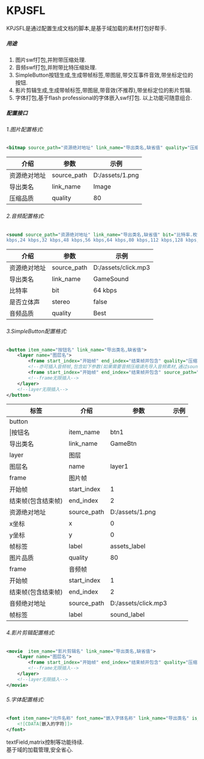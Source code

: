 # KPJSFL
  KPJSFL是通过配置生成文档的脚本,是基于域加载的素材打包好帮手.
##### 用途
1. 图片swf打包,并附带压缩处理. 
2. 音频swf打包,并附带比特压缩处理. 
3. SimpleButton按钮生成,生成带帧标签,带图层,带交互事件音效,带坐标定位的按钮. 
4. 影片剪辑生成,生成带帧标签,带图层,带音效(不推荐),带坐标定位的影片剪辑.
5. 字体打包,基于flash professional的字体嵌入swf打包.
以上功能可随意组合.


##### 配置接口
###### 1.图片配置格式:
```xml
<bitmap source_path="资源绝对地址" link_name="导出类名,缺省值" quality="压缩品质,缺省值"/>
```

介绍|参数|示例
---|---|---
资源绝对地址|source_path|D:/assets/1.png
导出类名|link_name|Image
压缩品质|quality|80

###### 2.音频配置格式:
```xml
<sound source_path="资源绝对地址" link_name="导出类名,缺省值" bit="比特率.枚举值:(8 kbps,16 kbps,20
kbps,24 kbps,32 kbps,48 kbps,56 kbps,64 kbps,80 kbps,112 kbps,128 kbps,160 kbps)" stereo="是否是立体声(true),单声道(false)" quality="压缩品质.枚举值(Fast,Medium,Best)"/>
```

介绍|参数|示例
---|---|---
资源绝对地址|source_path|D:/assets/click.mp3
导出类名|link_name|GameSound
比特率|bit|64 kbps
是否立体声|stereo|false
音频品质|quality|Best


###### 3.SimpleButton配置格式:
```xml
<button item_name="按钮名" link_name="导出类名,缺省值">
    <layer name="图层名">
		<frame start_index="开始帧" end_index="结束帧并包含" quality="压缩品质,缺省值" label="帧标签,缺省值" source_path="资源绝对地址,缺省则空帧" x="坐标x" y="坐标y"/>
		<!--亦可插入音频帧,包含如下参数(如果需要音频压缩请先导入音频素材,通过sound标签-->
		<frame start_index="开始帧" end_index="结束帧并包含" source_path="音频资源绝对地址" label="帧标签,缺省值"/>
		<!--frame无限插入-->
	</layer>
	<!--layer无限插入-->
</button>
```
标签|介绍|参数|示例
---|---|---|---
button|
\|按钮名|item_name|btn1
|导出类名|link_name|GameBtn
layer|图层
|图层名|name|layer1
frame|图片帧
|开始帧|start_index|1
|结束帧(包含结束帧)|end_index|2
|资源绝对地址|source_path|D:/assets/1.png
|x坐标|x|0
|y坐标|y|0
|帧标签|label|assets_label
|图片品质|quality|80
frame|音频帧
|开始帧|start_index|1
|结束帧(包含结束帧)|end_index|2
|音频绝对地址|source_path|D:/assets/click.mp3
|帧标签|label|sound_label



###### 4.影片剪辑配置格式:
```xml
<movie  item_name="影片剪辑名" link_name="导出类名,缺省值">
	<layer name="图层名">
        <frame start_index="开始帧" end_index="结束帧并包含" quality="压缩品质,缺省值" label="帧标签,缺省值" source_path="资源绝对地址,缺省则空白关键帧" x="坐标x" y="坐标y"/>
        <!--frame无限插入-->
    </layer>
    <!--layer无限插入-->
</movie>
```
###### 5.字体配置格式:
```xml
<font item_name="元件名称" font_name="嵌入字体名称" link_name="导出类名" is_FTE="是否使用FTE引擎" bold="加粗(true,false)" italic="斜体(true,false)" embed_ranges="字体嵌入对话框中可以选择的项目对应 like 1|3|5">
    <![CDATA[嵌入的字符]]>
</font>
```
textField,matrix控制等功能待续. <br>
基于域的加载管理,安全省心.




